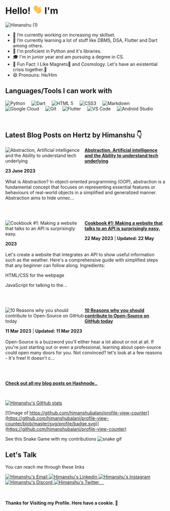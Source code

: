 # Hello! <img src="https://github.com/ABSphreak/ABSphreak/blob/master/gifs/Hi.gif" height="30px"> I'm        

![Himanshu (1)](https://user-images.githubusercontent.com/85930567/130409887-7c0452c9-89ff-4a22-adb3-e3a47e9fbd1d.png)

     
- 🔭 I’m currently working on increasing my skillset.
- 🌱 I’m currently learning a lot of stuff like DBMS, DSA, Flutter and Dart among others.
- 🥇 I'm proficient in Python and it's libraries.
- 🎓 I'm in junior year and am pursuing a degree in CS.
- 🌟 Fun Fact: I Like Magnets🧲 and Cosmology. Let's have an existential crisis together.🙂
- 😄 Pronouns: He/Him


## Languages/Tools I can work with
  
  <img title="Python" height="40px" src="https://img.icons8.com/color/48/000000/python--v1.png"/> &nbsp;&nbsp;&nbsp;
  <img title="Dart" height="40px" src="https://img.icons8.com/color/50/000000/dart.png"/> &nbsp;&nbsp;&nbsp;
  <img title="HTML 5" height="40px" src="https://img.icons8.com/color/48/000000/html-5.png"/> &nbsp;&nbsp;&nbsp;
  <img title="CSS3" height="40px" src="https://img.icons8.com/color/48/000000/css3.png"/> &nbsp;&nbsp;&nbsp;
  <img title="Markdown" height="40px" src="https://img.icons8.com/office/80/000000/markdown.png"/> &nbsp;&nbsp;&nbsp;
  <img title="Google Cloud" height="40px" src="https://user-images.githubusercontent.com/85930567/175771081-bb6c0e28-5fab-4c71-9639-dabf475d571a.png"/> &nbsp;&nbsp;&nbsp;
  <img title="Git" height="40px" src="https://user-images.githubusercontent.com/85930567/155733391-1cad1bbc-b9d6-4fd9-91c2-37f778f88a96.png" /> &nbsp;&nbsp;&nbsp;
  <img title="Flutter" height="40px" src="https://user-images.githubusercontent.com/85930567/147389443-b0e06295-4659-4b21-a6ac-0c69bc3baafb.png"/> &nbsp;&nbsp;&nbsp;
  <img title="VS Code" height="40px" src="https://img.icons8.com/fluency/144/000000/visual-studio-code-2019.png"/> &nbsp;&nbsp;&nbsp;
  <img title="Android Studio" height="40px" src="https://img.icons8.com/color/48/000000/android-studio--v3.png"/>
  

  </br>
 
## Latest Blog Posts on Hertz by Himanshu 👇
<!-- HASHNODE_BLOG:START -->
<p align="left">
<a href="https://himanshubalani.hashnode.dev//abstraction-ai" title="Abstraction, Artificial intelligence and the Ability to understand tech underlying"><img src="https://cdn.hashnode.com/res/hashnode/image/upload/v1687466323458/c45e888c-8d44-4019-8908-262acad1cdd7.png" alt="Abstraction, Artificial intelligence and the Ability to understand tech underlying" width="250px" align="left" /></a>
<a href="https://himanshubalani.hashnode.dev//abstraction-ai" title="Abstraction, Artificial intelligence and the Ability to understand tech underlying"><strong>Abstraction, Artificial intelligence and the Ability to understand tech underlying</strong></a>
<div><strong>23 June 2023</strong></div>
<br/> What is Abstraction?
In object-oriented programming (OOP), abstraction is a fundamental concept that focuses on representing essential features or behaviours of real-world objects in a simplified and generalized manner. Abstraction aims to hide unnec... </p> <br/> <br/>
<p align="left">
<a href="https://himanshubalani.hashnode.dev//cookbook1" title="Cookbook #1: Making a website that talks to an API is surprisingly easy."><img src="https://cdn.hashnode.com/res/hashnode/image/upload/v1684778709402/09b9abe8-5e96-458f-bfa3-2cb37d364398.png" alt="Cookbook #1: Making a website that talks to an API is surprisingly easy." width="250px" align="left" /></a>
<a href="https://himanshubalani.hashnode.dev//cookbook1" title="Cookbook #1: Making a website that talks to an API is surprisingly easy."><strong>Cookbook #1: Making a website that talks to an API is surprisingly easy.</strong></a>
<div><strong>22 May 2023</strong> | <strong>Updated: 22 May 2023</strong></div>
<br/> Let's create a website that integrates an API to show useful information such as the weather. Here's a comprehensive guide with simplified steps that any beginner can follow along.
Ingredients:

HTML/CSS for the webpage

JavaScript for talking to the... </p> <br/> <br/>
<p align="left">
<a href="https://himanshubalani.hashnode.dev//10-reasons-why-you-should-contribute-to-open-source-on-github-today" title="10 Reasons why you should contribute to Open-Source on GitHub today"><img src="https://cdn.hashnode.com/res/hashnode/image/upload/v1678540918547/ed77a2a0-f07e-427f-b6a1-ea813bbdb0d8.jpeg" alt="10 Reasons why you should contribute to Open-Source on GitHub today" width="250px" align="left" /></a>
<a href="https://himanshubalani.hashnode.dev//10-reasons-why-you-should-contribute-to-open-source-on-github-today" title="10 Reasons why you should contribute to Open-Source on GitHub today"><strong>10 Reasons why you should contribute to Open-Source on GitHub today</strong></a>
<div><strong>11 Mar 2023</strong> | <strong>Updated: 11 Mar 2023</strong></div>
<br/> Open-Source is a buzzword you'll either hear a lot about or not at all. If you're just starting out or even a professional, learning about open-source could open many doors for you. Not convinced? let's look at a few reasons -
It's free!
It doesn't c... </p> <br/> <br/>
<!-- HASHNODE_BLOG:END -->



<b><a href="https://himanshubalani.hashnode.dev/">Check out all my blog posts on Hashnode..</a></b>

<br>


[![Himanshu's GitHub stats](https://github-readme-stats.vercel.app/api?username=himanshubalani&show_icons=true&theme=outrun&include_all_commits=true)](https://github.com/anuraghazra/github-readme-stats)
     
[![Image of https://github.com/himanshubalani/profile-view-counter](https://github.com/himanshubalani/profile-view-counter/blob/master/svg/profile/badge.svg)](https://github.com/himanshubalani/profile-view-counter)
<br>

See this Snake Game with my contributions
![snake gif](https://github.com/himanshubalani/himanshubalani/blob/output/github-contribution-grid-snake.gif)

     
## Let's Talk

You can reach me through these links <br>

<div>
<a href="mailto:himanshubalaniworks@gmail.com">
  <img alt="Himanshu's Email" height="70px" src="https://user-images.githubusercontent.com/85930567/175770833-302b4ef2-faeb-421f-88eb-744737a4ad74.png"
/>
</a> 
<a href="https://www.linkedin.com/in/himanshubalani/">
  <img alt="Himanshu's Linkedin" height="70px" src="https://user-images.githubusercontent.com/85930567/175769904-8f101a4f-5415-4855-83d8-11e8c1ee37b1.png" />
</a>
<a href="https://instagram.com/himanshubalani">
  <img alt="Himanshu's Instagram" height="70px" src="https://user-images.githubusercontent.com/85930567/175769762-aa808175-4426-428d-b383-8edd363c3573.png" />
</a> 
<a href="https://discordapp.com/users/759807486831099928">
  <img alt="Himanshu's Discord" height="70px" src="https://user-images.githubusercontent.com/85930567/175769817-444e4770-eb38-4714-bdce-43cf91ef56f4.png" />
</a> 
<a href="https://twitter.com/himanshubalani5">
  <img alt="Himanshu's Twitter" height="70px" src="https://user-images.githubusercontent.com/85930567/175769742-c9d3423c-690f-4782-8dd7-676d6aebc036.png" /> &nbsp;&nbsp;&nbsp;
</a>
</div>
<br>

<br>


**Thanks for Visiting my Profile. Here have a cookie. 🍪**

